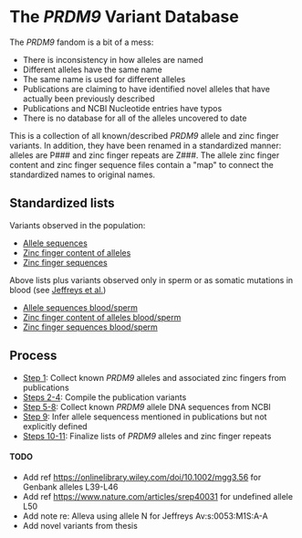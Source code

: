 # The *PRDM9* Variant Database
The *PRDM9* fandom is a bit of a mess:
- There is inconsistency in how alleles are named
- Different alleles have the same name
- The same name is used for different alleles
- Publications are claiming to have identified novel alleles that have actually been previously described
- Publications and NCBI Nucleotide entries have typos
- There is no database for all of the alleles uncovered to date

This is a collection of all known/described *PRDM9* allele and zinc finger variants. In addition, they have been renamed in a standardized manner: alleles are P### and zinc finger repeats are Z###. The allele zinc finger content and zinc finger sequence files contain a "map" to connect the standardized names to original names.

## Standardized lists
Variants observed in the population:
- [Allele sequences](standardized-lists/PRDM9-standardized-allele-sequences.tsv)
- [Zinc finger content of alleles](standardized-lists/PRDM9-standardized-allele-znf-content-map.tsv)
- [Zinc finger sequences](standardized-lists/PRDM9-standardized-znf-sequences-map.tsv)

Above lists plus variants observed only in sperm or as somatic mutations in blood (see [Jeffreys et al.](collect-known-alleles-publications.md#jeffreys-et-al-jan-2013))
- [Allele sequences blood/sperm](standardized-lists/population-and-sperm-somatic-PRDM9-standardized-allele-sequences.tsv)
- [Zinc finger content of alleles blood/sperm](standardized-lists/population-and-sperm-somatic-PRDM9-standardized-allele-znf-content-map.tsv)
- [Zinc finger sequences blood/sperm](standardized-lists/population-and-sperm-somatic-PRDM9-standardized-znf-sequences-map.tsv)


## Process
- [Step 1](collect-known-alleles-publications.md): Collect known *PRDM9* alleles and associated zinc fingers from publications
- [Steps 2-4](compile-publication-variants.md): Compile the publication variants
- [Step 5-8](collect-known-alleles-genbank.md): Collect known *PRDM9* allele DNA sequences from NCBI
- [Step 9](infer-ambiguous-alleles-publications.md): Infer allele sequencess mentioned in publications but not explicitly defined
- [Steps 10-11](finalize-allele-and-znf-lists.md): Finalize lists of *PRDM9* alleles and zinc finger repeats

#### TODO
- Add ref https://onlinelibrary.wiley.com/doi/10.1002/mgg3.56 for Genbank alleles L39-L46
- Add ref https://www.nature.com/articles/srep40031 for undefined allele L50
- Add note re: Alleva using allele N for Jeffreys Av:s:0053:M1S:A-A
- Add novel variants from thesis
